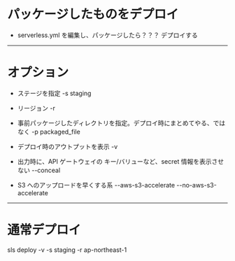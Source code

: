 # パッケージしたものをデプロイ


* serverless.yml を編集し、パッケージしたら？？？ デプロイする

-------------------------------------------------
# オプション

* ステージを指定
-s staging


* リージョン
-r

* 事前パッケージしたディレクトリを指定。デプロイ時にまとめてやる、ではなく
-p packaged_file

* デプロイ時のアウトプットを表示
-v

* 出力時に、API ゲートウェイの キー/バリューなど、secret 情報を表示させない
--conceal

* S3 へのアップロードを早くする系
--aws-s3-accelerate
--no-aws-s3-accelerate

-------------------------------------------------
# 通常デプロイ

sls deploy -v  -s staging -r ap-northeast-1
